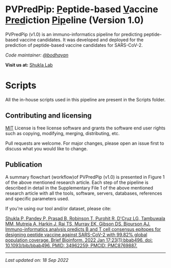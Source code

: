 # PVPredPip: <ins>P</ins>eptide-based <ins>V</ins>accine <ins>Pred</ins>iction <ins>Pip</ins>eline (Version 1.0)

PVPredPip (v1.0) is an immuno-informatics pipeline for predicting peptide-based vaccine candidates. It was developed and deployed for the prediction of peptide-based vaccine candidates for SARS-CoV-2.

*Code maintainer: [@bodhayan](https://github.com/bodhayan)*

**Visit us at:** [Shukla Lab](https://shuklalab.github.io/)

# Scripts

All the in-house scripts used in this pipeline are present in the Scripts folder.

## Contributing and licensing
[MIT](https://choosealicense.com/licenses/mit/) License is free license software and grants the software end user rights such as copying, modifying, merging, distributing, etc.

Pull requests are welcome. For major changes, please open an issue first to discuss what you would like to change.

## Publication

A summary flowchart (workflow)of PVPredPip (v1.0) is presented in Figure 1 of the above mentioned research article. Each step of the pipeline is described in detail in the Supplementary File 1 of the above mentioned research article with all the tools, software, servers, databases, references and specific parameters used.

If you're using our tool and/or dataset, please cite:

[Shukla P, Pandey P, Prasad B, Robinson T, Purohit R, D'Cruz LG, Tambuwala MM, Mutreja A, Harkin J, Rai TS, Murray EK, Gibson DS, Bjourson AJ. Immuno-informatics analysis predicts B and T cell consensus epitopes for designing peptide vaccine against SARS-CoV-2 with 99.82% global population coverage. Brief Bioinform. 2022 Jan 17;23(1):bbab496. doi: 10.1093/bib/bbab496. PMID: 34962259; PMCID: PMC8769887.](https://doi.org/10.1093/bib/bbab496)
***
*Last updated on: 18 Sep 2022*
